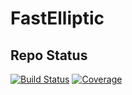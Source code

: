 # FastElliptic

## Repo Status
[![Build Status](https://github.com/dchang10/FastElliptic/workflows/ci/badge.svg)](https://github.com/dchang10/FastElliptic/actions)
[![Coverage](https://codecov.io/gh/dchang10/FastElliptic/branch/master/graph/badge.svg)](https://codecov.io/gh/dchang10/FastElliptic)
